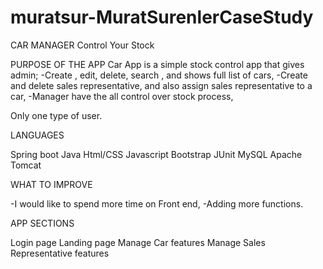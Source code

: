 # muratsur-MuratSurenlerCaseStudy

CAR MANAGER
Control Your Stock

PURPOSE OF THE APP
Car App is a simple stock control app that gives admin;
-Create , edit, delete, search , and shows full list of cars,
-Create and delete sales representative, and also assign sales representative to a car,
-Manager have the all control over stock process,

Only one type of user.

LANGUAGES

Spring boot
Java
Html/CSS
Javascript
Bootstrap
JUnit 
MySQL
Apache Tomcat

WHAT TO IMPROVE

-I would like to spend more time on Front end,
-Adding more functions.

APP SECTIONS

Login page
Landing page
Manage Car features
Manage Sales Representative features


